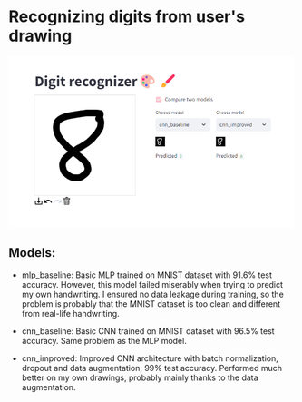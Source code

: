 # Recognizing digits from user's drawing
![demo](images/demo.png)

## Models:
- mlp_baseline: Basic MLP trained on MNIST dataset with 91.6% test accuracy. However, this model failed miserably when trying to predict my own handwriting. I ensured no data leakage during training, so the problem is probably that the MNIST dataset is too clean and different from real-life handwriting.

- cnn_baseline: Basic CNN trained on MNIST dataset with 96.5% test accuracy. Same problem as the MLP model.

- cnn_improved: Improved CNN architecture with batch normalization, dropout and data augmentation, 99% test accuracy. Performed much better on my own drawings, probably mainly thanks to the data augmentation.